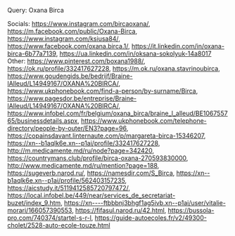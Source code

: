 Query: Oxana Birca

Socials: https://www.instagram.com/bircaoxana/, https://m.facebook.com/public/Oxana-Birca, https://www.instagram.com/ksiusa84/, https://www.facebook.com/oxana.birca.1/, https://it.linkedin.com/in/oxana-birca-6b77a7139, https://ua.linkedin.com/in/oksana-sokolyuk-14a8017
Other: https://www.pinterest.com/boxana1988/, https://ok.ru/profile/332417627228, https://m.ok.ru/oxana.stavrinoubirca, https://www.goudengids.be/bedrijf/Braine-lAlleud/L14949167/OXANA%20BIRCA/, https://www.ukphonebook.com/find-a-person/by-surname/Birca, https://www.pagesdor.be/entreprise/Braine-lAlleud/L14949167/OXANA%20BIRCA/, https://www.infobel.com/fr/belgium/oxana_birca/braine_l_alleud/BE106755765/businessdetails.aspx, https://www.ukphonebook.com/telephone-directory/people-by-outer/EN3?page=96, https://copainsdavant.linternaute.com/p/margareta-birca-15346207, https://xn--b1aqlk6e.xn--p1ai/profile/332417627228, http://m.medicamente.md/ru/node?page=342420, https://countrymans.club/profile/birca-oxana-270593830000, http://www.medicamente.md/ru/mention?page=188, https://sugeverb.narod.ru/, https://namesdir.com/S_Birca, https://xn--b1aqlk6e.xn--p1ai/profile/562403157235, https://aicstudy.it/5119412585720797472/, https://local.infobel.be/449/near/services_de_secretariat-buzet/index_9.htm, https://xn----ftbbbnj3bhgf1ag5ivb.xn--p1ai/user/vitalie-morari/166057390553, https://fifasul.narod.ru/42.html, https://bussola-pro.com/740374/startel-s-r-l, https://guide-autoecoles.fr/v2/49300-cholet/2528-auto-ecole-touze.html

